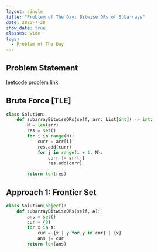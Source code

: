 ```yaml
---
layout: single
title: "Problem of The Day: Bitwise ORs of Subarrays"
date: 2025-7-28
show_date: true
classes: wide
tags:
  - Problem of The Day
---
```


## Problem Statement

[leetcode problem link](https://leetcode.com/problems/bitwise-ors-of-subarrays/description/?envType=daily-question&envId=2025-07-31)

## Brute Force [TLE]

```python
class Solution:
    def subarrayBitwiseORs(self, arr: List[int]) -> int:
        N = len(arr)
        res = set()
        for i in range(N):
            curr = arr[i]
            res.add(curr)
            for j in range(i + 1, N):
                curr |= arr[j]
                res.add(curr)

        return len(res)
```

## Approach 1: Frontier Set

```python
class Solution(object):
    def subarrayBitwiseORs(self, A):
        ans = set()
        cur = {0}
        for x in A:
            cur = {x | y for y in cur} | {x}
            ans |= cur
        return len(ans)
```
